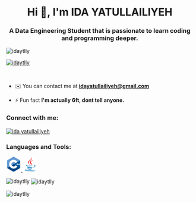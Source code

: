 <h1 align="center">Hi 👋, I'm IDA YATULLAILIYEH</h1>
<h3 align="center">A Data Engineering Student that is passionate to learn coding and programming deeper.</h3>

<p align="left"> <img src="https://komarev.com/ghpvc/?username=idaytlly&label=Profile%20views&color=0e75b6&style=flat" alt="idaytlly" /> </p>

<p align="left"> <a href="https://github.com/ryo-ma/github-profile-trophy"><img src="https://github-profile-trophy.vercel.app/?username=idaytlly" alt="idaytlly" /></a> </p>

<p align="left"> <a href="https://twitter.com/" target="blank"><img src="https://img.shields.io/twitter/follow/?logo=twitter&style=for-the-badge" alt="" /></a> </p>

- ✉️ You can contact me at **idayatullailiyeh@gmail.com**

- ⚡ Fun fact **I'm actually 6ft, dont tell anyone.**

<h3 align="left">Connect with me:</h3>
<p align="left">
<a href="https://linkedin.com/in/ida yatullailiyeh" target="blank"><img align="center" src="https://raw.githubusercontent.com/rahuldkjain/github-profile-readme-generator/master/src/images/icons/Social/linked-in-alt.svg" alt="ida yatullailiyeh" height="30" width="40" /></a>
</p>

<h3 align="left">Languages and Tools:</h3>
<p align="left"> <a href="https://www.w3schools.com/cpp/" target="_blank" rel="noreferrer"> <img src="https://raw.githubusercontent.com/devicons/devicon/master/icons/cplusplus/cplusplus-original.svg" alt="cplusplus" width="40" height="40"/> </a> <a href="https://www.java.com" target="_blank" rel="noreferrer"> <img src="https://raw.githubusercontent.com/devicons/devicon/master/icons/java/java-original.svg" alt="java" width="40" height="40"/> </a> </p>

<p><img align="left" src="https://github-readme-stats.vercel.app/api/top-langs?username=idaytlly&show_icons=true&locale=en&layout=compact" alt="idaytlly" /></p>

<p>&nbsp;<img align="center" src="https://github-readme-stats.vercel.app/api?username=idaytlly&show_icons=true&locale=en" alt="idaytlly" /></p>

<p><img align="center" src="https://github-readme-streak-stats.herokuapp.com/?user=idaytlly&" alt="idaytlly" /></p>
